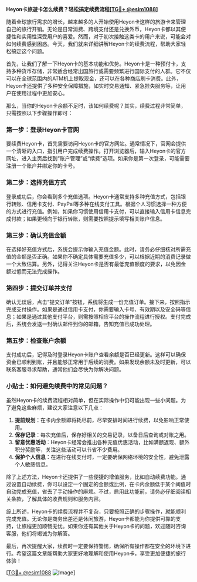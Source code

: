 **Heyon卡旅遊卡怎么续费？轻松搞定续费流程[[TG💪+ @esim1088](https://t.me/s/esim1088)]**

随着全球旅行需求的增长，越来越多的人开始使用Heyon卡这样的旅游卡来管理自己的旅行开销。无论是日常消费、跨境支付还是兑换外币，Heyon卡都以其便捷性和实用性深受用户的喜爱。然而，对于初次接触这类卡的用户来说，可能会对如何续费感到困惑。今天，我们就来详细讲解Heyon卡的续费流程，帮助大家轻松搞定这个问题。

首先，让我们了解一下Heyon卡的基本功能和优势。Heyon卡是一种预付卡，支持多种货币存储，非常适合经常出国旅行或需要频繁进行国际支付的人群。它不仅可以在全球范围内的ATM机上提取现金，还可以在各种商店刷卡消费。此外，Heyon卡还提供了多种安全保障措施，如实时交易通知、紧急挂失服务等，让用户在使用过程中更加安心。

那么，当你的Heyon卡余额不足时，该如何续费呢？其实，续费过程非常简单，只需按照以下步骤操作即可：

### 第一步：登录Heyon卡官网

要续费Heyon卡，首先需要访问Heyon卡的官方网站。通常情况下，官网会提供一个清晰的入口，指引用户完成续费操作。打开浏览器后，输入Heyon卡的官方网址，进入主页后找到“账户管理”或“续费”选项。如果你是第一次登录，可能需要注册一个账户并绑定你的卡号。

### 第二步：选择充值方式

登录成功后，你会看到多个充值选项。Heyon卡通常支持多种充值方式，包括银行转账、信用卡支付、PayPal等多种在线支付工具。根据个人习惯选择一种方便的方式进行充值。例如，如果你习惯使用信用卡支付，可以直接输入信用卡信息完成付款；如果更倾向于银行转账，则需要按照提示填写相关账户信息。

### 第三步：确认充值金额

在选择好充值方式后，系统会提示你输入充值金额。此时，请务必仔细核对所需充值的金额是否正确。如果你不确定具体需要充值多少，可以根据近期的消费记录做一个大致估算。另外，记得关注Heyon卡是否有最低充值额度的要求，以免因金额过低而无法完成操作。

### 第四步：提交订单并支付

确认无误后，点击“提交订单”按钮，系统将生成一份充值订单。接下来，按照指示完成支付操作。如果是通过信用卡支付，你需要输入卡号、有效期以及安全码等信息；如果是通过其他支付平台，则需按照相应平台的操作流程进行授权。支付完成后，系统会发送一封确认邮件到你的邮箱，告知充值已成功处理。

### 第五步：检查账户余额

支付成功后，记得及时登录Heyon卡账户查看余额是否已经更新。这样可以确保资金已顺利到账，并且能够正常用于后续的消费。如果发现余额未及时更新，可以联系客服寻求帮助，通常他们会尽快为你解决问题。

### 小贴士：如何避免续费中的常见问题？

虽然Heyon卡的续费流程相对简单，但在实际操作中仍可能出现一些小问题。为了避免这些麻烦，建议大家注意以下几点：

1. **提前规划**：在卡内余额即将耗尽前，尽早安排时间进行续费，以免影响正常使用。
2. **保存记录**：每次充值后，保存好相关的交易记录，以备日后查询或对账之用。
3. **留意优惠活动**：Heyon卡经常会推出各种充值优惠活动，比如满额返现、额外积分奖励等，关注这些活动可以节省不少费用。
4. **保护个人信息**：在进行在线支付时，一定要确保网络环境的安全性，避免泄露个人敏感信息。

除了上述方法，Heyon卡还提供了一些便捷的增值服务，比如自动续费功能。通过设置自动续费，你可以设定一个固定的金额或比例，在卡内余额低于某个阈值时自动完成充值，省去了手动操作的麻烦。不过，启用此功能前，请务必仔细阅读相关条款，了解具体的收费规则和服务内容。

综上所述，Heyon卡的续费流程并不复杂，只要按照正确的步骤操作，就能顺利完成充值。无论你是商务出差还是休闲旅游，Heyon卡都能为你提供可靠的支持，让旅程更加顺畅无忧。如果你还有其他关于Heyon卡的问题，欢迎随时咨询客服，他们将竭诚为你解答。

最后，再次提醒大家，续费时一定要保持警惕，确保所有操作都在安全的环境下进行。希望这篇文章能帮助大家更好地理解和使用Heyon卡，享受更加便捷的旅行体验！

[[TG💪+ @esim1088](https://t.me/s/esim1088) ![Image](https://i.postimg.cc/4NQfJmqS/Snipaste-2025-05-13-00-14-12.png)]